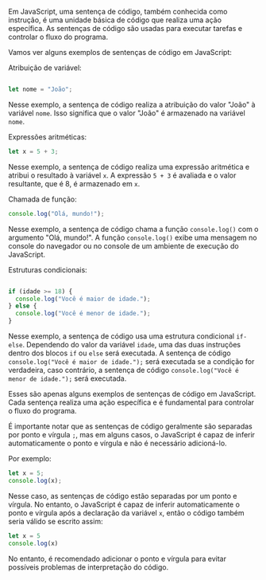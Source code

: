 Em JavaScript, uma sentença de código, também conhecida como instrução, é uma unidade básica de código que realiza uma ação específica. As sentenças de código são usadas para executar tarefas e controlar o fluxo do programa.

Vamos ver alguns exemplos de sentenças de código em JavaScript:

Atribuição de variável:
```javascript

let nome = "João";
```
Nesse exemplo, a sentença de código realiza a atribuição do valor "João" à variável `nome`. Isso significa que o valor "João" é armazenado na variável `nome`.

Expressões aritméticas:
```javascript
let x = 5 + 3;
```
Nesse exemplo, a sentença de código realiza uma expressão aritmética e atribui o resultado à variável `x`. A expressão `5 + 3` é avaliada e o valor resultante, que é 8, é armazenado em `x`.

Chamada de função:
```javascript
console.log("Olá, mundo!");
```
Nesse exemplo, a sentença de código chama a função `console.log()` com o argumento "Olá, mundo!". A função `console.log()` exibe uma mensagem no console do navegador ou no console de um ambiente de execução do JavaScript.

Estruturas condicionais:
```javascript

if (idade >= 18) {
  console.log("Você é maior de idade.");
} else {
  console.log("Você é menor de idade.");
}

```

Nesse exemplo, a sentença de código usa uma estrutura condicional `if-else`. Dependendo do valor da variável `idade`, uma das duas instruções dentro dos blocos `if` ou `else` será executada. A sentença de código `console.log("Você é maior de idade.");` será executada se a condição for verdadeira, caso contrário, a sentença de código `console.log("Você é menor de idade.");` será executada.

Esses são apenas alguns exemplos de sentenças de código em JavaScript. Cada sentença realiza uma ação específica e é fundamental para controlar o fluxo do programa.

É importante notar que as sentenças de código geralmente são separadas por ponto e vírgula `;`, mas em alguns casos, o JavaScript é capaz de inferir automaticamente o ponto e vírgula e não é necessário adicioná-lo.

Por exemplo:

```javascript
let x = 5;
console.log(x);
```
Nesse caso, as sentenças de código estão separadas por um ponto e vírgula. No entanto, o JavaScript é capaz de inferir automaticamente o ponto e vírgula após a declaração da variável `x`, então o código também seria válido se escrito assim:

```javascript
let x = 5
console.log(x)
```
No entanto, é recomendado adicionar o ponto e vírgula para evitar possíveis problemas de interpretação do código.